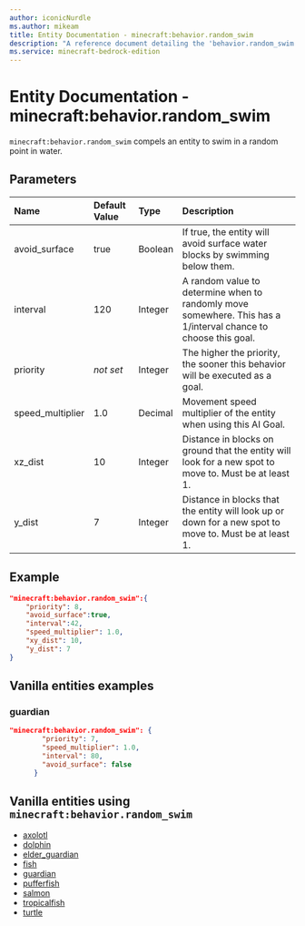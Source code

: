 ```yaml
---
author: iconicNurdle
ms.author: mikeam
title: Entity Documentation - minecraft:behavior.random_swim
description: "A reference document detailing the 'behavior.random_swim' entity goal"
ms.service: minecraft-bedrock-edition
---
```


# Entity Documentation - minecraft:behavior.random_swim

`minecraft:behavior.random_swim` compels an entity to swim in a random point in water.

## Parameters

|Name |Default Value  |Type  |Description  |
|:----------|:----------|:----------|:----------|
|avoid_surface| true| Boolean|  If true, the entity will avoid surface water blocks by swimming below them. |
|interval| 120| Integer|  A random value to determine when to randomly move somewhere. This has a 1/interval chance to choose this goal. |
| priority|*not set*|Integer|The higher the priority, the sooner this behavior will be executed as a goal.|
|speed_multiplier| 1.0|Decimal|  Movement speed multiplier of the entity when using this AI Goal. |
|xz_dist| 10| Integer| Distance in blocks on ground that the entity will look for a new spot to move to. Must be at least 1. |
|y_dist| 7| Integer| Distance in blocks that the entity will look up or down for a new spot to move to. Must be at least 1. |

## Example

```json
"minecraft:behavior.random_swim":{
    "priority": 8,
    "avoid_surface":true,
    "interval":42,
    "speed_multiplier": 1.0,
    "xy_dist": 10,
    "y_dist": 7
}
```

## Vanilla entities examples

### guardian

```json
"minecraft:behavior.random_swim": {
        "priority": 7,
        "speed_multiplier": 1.0,
        "interval": 80,
        "avoid_surface": false
      }
```

## Vanilla entities using `minecraft:behavior.random_swim`

- [axolotl](../../../../Source/VanillaBehaviorPack_Snippets/entities/axolotl.md)
- [dolphin](../../../../Source/VanillaBehaviorPack_Snippets/entities/dolphin.md)
- [elder_guardian](../../../../Source/VanillaBehaviorPack_Snippets/entities/elder_guardian.md)
- [fish](../../../../Source/VanillaBehaviorPack_Snippets/entities/fish.md)
- [guardian](../../../../Source/VanillaBehaviorPack_Snippets/entities/guardian.md)
- [pufferfish](../../../../Source/VanillaBehaviorPack_Snippets/entities/pufferfish.md)
- [salmon](../../../../Source/VanillaBehaviorPack_Snippets/entities/salmon.md)
- [tropicalfish](../../../../Source/VanillaBehaviorPack_Snippets/entities/tropicalfish.md)
- [turtle](../../../../Source/VanillaBehaviorPack_Snippets/entities/turtle.md)
